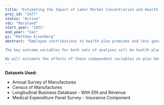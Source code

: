```yaml
---
title: "Estimating the Impact of Labor Market Concentration and Health Care Costs on the Generosity of Health Plan Benefits Offered by Employers"
proj_id: "2477"
status: "Active"
rdc: "Maryland"
start_year: "2021"
end_year: "nan"
pi: "Matthew Eisenberg"
abstract: "Employee contributions to health plan premiums and less generous forms of health insurance have both increased in prevalence in recent years in the employer-sponsored health insurance market. Given these trends and the related impact to the financial well-being of individuals, this research project seeks to understand potential drivers of less generous forms of health coverage in employer-sponsored health insurance markets. The research objectives of the project are to investigate the effect of 1) labor market concentration and 2) rising health care costs on health plan benefits offered by employers using Census-provided data from the Medical Expenditure Panel Survey - Insurance/Employer Component (MEPS-IC), the Longitudinal Business Database (LBD), the Annual Survey of Manufacturers (ASM), and the Census of Manufacturers (CMF) for the years 2001-2023, as available. We hypothesize that both higher labor market concentration and higher health care costs lead to less generous health benefit offerings in the employer-sponsored health insurance market.

The key outcome variables for both sets of analyses will be health plan characteristics computed at the establishment level based on MEPS-IC data (e.g., average employee share of health plan premium). Labor market concentration will be measured at the county-industry-year level based on the LBD data. Local health care costs will be measured based on the average plan premium cost at the county-year level using the MEPS-IC data. 

We will estimate the effects of these independent variables on plan benefit characteristics through regression analysis of establishment level data, controlling for establishment and market level covariates, as well as county and industry-year fixed effects. Establishment level covariates will include measures available from MEPS-IC (e.g., total part-time employees) and productivity measures available for a subset of manufacturing firms from the ASM and CMF data. To account for any unobserved market specific time varying factors that may bias our population estimates, we will use the labor market concentration of neighboring counties and state level malpractice payment rates to instrument for labor market concentration and health care costs, respectively."
---
```


**Datasets Used:**

  - Annual Survey of Manufactures 
  - Census of Manufactures 
  - Longitudinal Business Database - With EIN and Revenue 
  - Medical Expenditure Panel Survey - Insurance Component 


